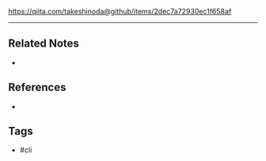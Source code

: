 https://qiita.com/takeshinoda@github/items/2dec7a72930ec1f658af

---
## Related Notes
- 

## References
- 

## Tags
- #cli 